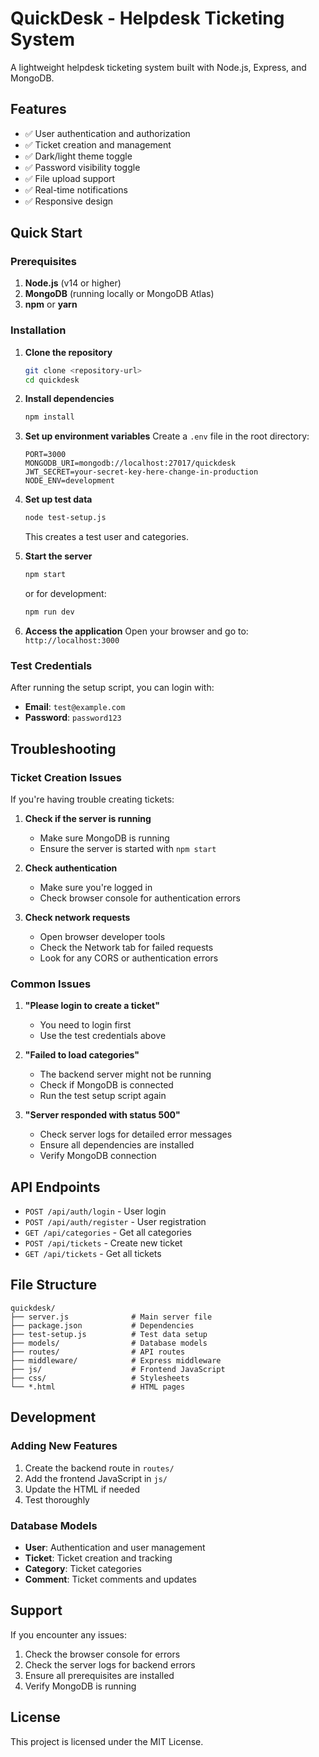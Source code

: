 # QuickDesk - Helpdesk Ticketing System

A lightweight helpdesk ticketing system built with Node.js, Express, and MongoDB.

## Features

- ✅ User authentication and authorization
- ✅ Ticket creation and management
- ✅ Dark/light theme toggle
- ✅ Password visibility toggle
- ✅ File upload support
- ✅ Real-time notifications
- ✅ Responsive design

## Quick Start

### Prerequisites

1. **Node.js** (v14 or higher)
2. **MongoDB** (running locally or MongoDB Atlas)
3. **npm** or **yarn**

### Installation

1. **Clone the repository**
   ```bash
   git clone <repository-url>
   cd quickdesk
   ```

2. **Install dependencies**
   ```bash
   npm install
   ```

3. **Set up environment variables**
   Create a `.env` file in the root directory:
   ```env
   PORT=3000
   MONGODB_URI=mongodb://localhost:27017/quickdesk
   JWT_SECRET=your-secret-key-here-change-in-production
   NODE_ENV=development
   ```

4. **Set up test data**
   ```bash
   node test-setup.js
   ```
   This creates a test user and categories.

5. **Start the server**
   ```bash
   npm start
   ```
   or for development:
   ```bash
   npm run dev
   ```

6. **Access the application**
   Open your browser and go to: `http://localhost:3000`

### Test Credentials

After running the setup script, you can login with:
- **Email**: `test@example.com`
- **Password**: `password123`

## Troubleshooting

### Ticket Creation Issues

If you're having trouble creating tickets:

1. **Check if the server is running**
   - Make sure MongoDB is running
   - Ensure the server is started with `npm start`

2. **Check authentication**
   - Make sure you're logged in
   - Check browser console for authentication errors

3. **Check network requests**
   - Open browser developer tools
   - Check the Network tab for failed requests
   - Look for any CORS or authentication errors

### Common Issues

1. **"Please login to create a ticket"**
   - You need to login first
   - Use the test credentials above

2. **"Failed to load categories"**
   - The backend server might not be running
   - Check if MongoDB is connected
   - Run the test setup script again

3. **"Server responded with status 500"**
   - Check server logs for detailed error messages
   - Ensure all dependencies are installed
   - Verify MongoDB connection

## API Endpoints

- `POST /api/auth/login` - User login
- `POST /api/auth/register` - User registration
- `GET /api/categories` - Get all categories
- `POST /api/tickets` - Create new ticket
- `GET /api/tickets` - Get all tickets

## File Structure

```
quickdesk/
├── server.js              # Main server file
├── package.json           # Dependencies
├── test-setup.js          # Test data setup
├── models/                # Database models
├── routes/                # API routes
├── middleware/            # Express middleware
├── js/                    # Frontend JavaScript
├── css/                   # Stylesheets
└── *.html                 # HTML pages
```

## Development

### Adding New Features

1. Create the backend route in `routes/`
2. Add the frontend JavaScript in `js/`
3. Update the HTML if needed
4. Test thoroughly

### Database Models

- **User**: Authentication and user management
- **Ticket**: Ticket creation and tracking
- **Category**: Ticket categories
- **Comment**: Ticket comments and updates

## Support

If you encounter any issues:

1. Check the browser console for errors
2. Check the server logs for backend errors
3. Ensure all prerequisites are installed
4. Verify MongoDB is running

## License

This project is licensed under the MIT License.
